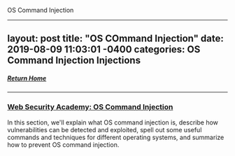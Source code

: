 OS Command Injection

---
layout: post
title:  "OS COmmand Injection"
date:   2019-08-09 11:03:01 -0400
categories: OS Command Injection Injections
---
##### [Return Home](https://thegetch.github.io/penetration/testing/resources/2020/07/24/Home/)

---

### [Web Security Academy: OS Command Injection](https://portswigger.net/web-security/os-command-injection)

In this section, we'll explain what OS command injection is, describe how vulnerabilities can be detected and exploited, spell out some useful commands and techniques for different operating systems, and summarize how to prevent OS command injection.
